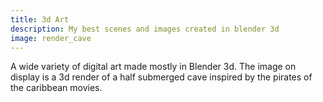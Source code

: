 ```yaml
---
title: 3d Art
description: My best scenes and images created in blender 3d
image: render_cave
---
```


A wide variety of digital art made mostly in Blender 3d. The image on display is a 3d render of a half submerged cave inspired by the pirates of the caribbean movies.

